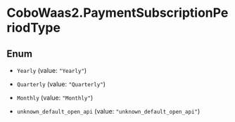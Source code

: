 # CoboWaas2.PaymentSubscriptionPeriodType

## Enum


* `Yearly` (value: `"Yearly"`)

* `Quarterly` (value: `"Quarterly"`)

* `Monthly` (value: `"Monthly"`)

* `unknown_default_open_api` (value: `"unknown_default_open_api"`)


